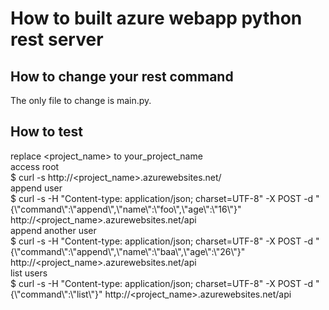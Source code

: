 # How to built azure webapp python rest server

## How to change your rest command
The only file to change is main.py.  

## How to test
replace \<project_name\> to your_project_name  
access root  
$ curl -s http://\<project_name\>.azurewebsites.net/  
append user  
$ curl -s -H "Content-type: application/json; charset=UTF-8" -X POST -d "{\\"command\\":\\"append\\",\\"name\\":\\"foo\\",\\"age\\":\\"16\\"}" http://\<project_name\>.azurewebsites.net/api  
append another user  
$ curl -s -H "Content-type: application/json; charset=UTF-8" -X POST -d "{\\"command\\":\\"append\\",\\"name\\":\\"baa\\",\\"age\\":\\"26\\"}" http://\<project_name\>.azurewebsites.net/api  
list users  
$ curl -s -H "Content-type: application/json; charset=UTF-8" -X POST -d "{\\"command\\":\\"list\\"}" http://\<project_name\>.azurewebsites.net/api
